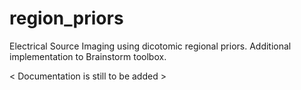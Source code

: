 # region_priors
Electrical Source Imaging using dicotomic regional priors. Additional implementation to Brainstorm toolbox.

< Documentation is still to be added >
